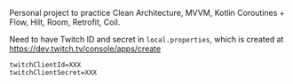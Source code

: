 Personal project to practice Clean Architecture, MVVM, Kotlin Coroutines + Flow, Hilt, Room, Retrofit, Coil.

Need to have Twitch ID and secret in `local.properties`, which is created at https://dev.twitch.tv/console/apps/create
```
twitchClientId=XXX
twitchClientSecret=XXX
```
